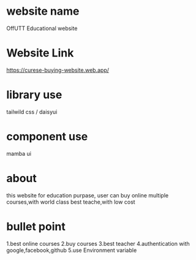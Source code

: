 # website name 

 OffUTT Educational website


# Website Link  
https://curese-buying-website.web.app/

# library use
tailwild css / daisyui

# component use
mamba ui


# about 

this website for education purpase, user can buy online multiple courses,with world class best teache,with low cost  

# bullet point
1.best online courses
2.buy courses
3.best teacher
4.authentication with google,facebook,github
5.use Environment variable
